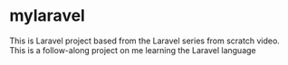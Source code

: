 # mylaravel
This is Laravel project based from the Laravel series from scratch video. This is a follow-along project on me learning the Laravel language
